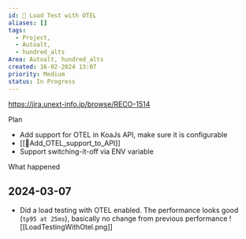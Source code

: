 ```yaml
---
id: 🎯 Load Test with OTEL
aliases: []
tags:
  - Project,
  - Autoalt,
  - hundred_alts
Area: Autoalt, hundred_alts
created: 16-02-2024 13:07
priority: Medium
status: In Progress
---
```

https://jira.unext-info.jp/browse/RECO-1514

Plan
* Add support for OTEL in KoaJs API, make sure it is configurable
* [[🎯Add_OTEL_support_to_API]]
* Support switching-it-off via ENV variable

What happened

## 2024-03-07

* Did a load testing with OTEL enabled. The performance looks good (`tp95 at 25ms`), basically no change from previous performance
![[LoadTestingWithOtel.png]]

 
